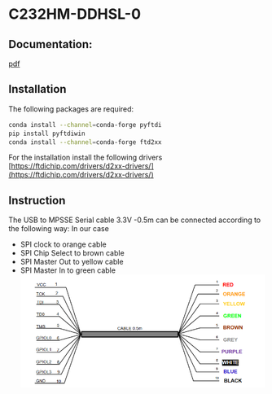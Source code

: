 # C232HM-DDHSL-0

## Documentation:
[pdf](https://ftdichip.com/wp-content/uploads/2023/07/DS_C232HM_MPSSE_CABLE-.pdf)
## Installation
The following packages are required:
```bash
conda install --channel=conda-forge pyftdi
pip install pyftdiwin
conda install --channel=conda-forge ftd2xx
```
For the installation install the following drivers [https://ftdichip.com/drivers/d2xx-drivers/](https://ftdichip.com/drivers/d2xx-drivers/)
## Instruction

The USB to MPSSE Serial cable 3.3V -0.5m can be connected according to the following way:
In our case 
- SPI clock to orange cable
- SPI Chip Select to brown cable
- SPI Master Out to yellow cable
- SPI Master In to green cable
![alt text](image.png)


<!-- Make sure you have the correct drivers installed: -->
